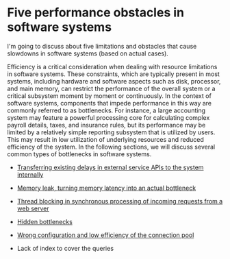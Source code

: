 # Five performance obstacles in software systems
I'm going to discuss about five limitations and obstacles that cause slowdowns in software systems (based on actual cases).


<p> Efficiency is a critical consideration when dealing with resource limitations in software systems. These constraints, which are typically present in most systems, including hardware and software aspects such as disk, processor, and main memory, can restrict the performance of the overall system or a critical subsystem moment by moment or continuously. In the context of software systems, components that impede performance in this way are commonly referred to as bottlenecks.
For instance, a large accounting system may feature a powerful processing core for calculating complex payroll details, taxes, and insurance rules, but its performance may be limited by a relatively simple reporting subsystem that is utilized by users. This may result in low utilization of underlying resources and reduced efficiency of the system. In the following sections, we will discuss several common types of bottlenecks in software systems. </p>


- [Transferring existing delays in external service APIs to the system internally](https://github.com/MaysamPx/performance-obstacles-in-software-systems/blob/main/Transferring%20existing%20delays%20in%20external%20service%20APIs%20to%20the%20system%20internally.md) 


- [Memory leak, turning memory latency into an actual bottleneck](https://github.com/MaysamPx/performance-obstacles-in-software-systems/blob/51e7fae441e5a722ef27e5c0d7809e7b7a8780c6/Memory%20leak%20-%20turning%20memory%20latency%20into%20an%20actual%20bottleneck.md)

- [Thread blocking in synchronous processing of incoming requests from a web server](https://github.com/MaysamPx/performance-obstacles-in-software-systems/blob/8b47b91d973c6c7b7dd802ef894b1364c4d60d3b/Blocked%20threads%20in%20synchronous.md)

- [Hidden bottlenecks](https://github.com/MaysamPx/performance-obstacles-in-software-systems/blob/617efbdc711f8335e335101f56b5f6ffa3b8faf2/hidden-bottlenecks-in-software-systems.md)

- [Wrong configuration and low efficiency of the connection pool](https://github.com/MaysamPx/performance-obstacles-in-software-systems/blob/0ff90513056160fa6668e77cfa5185cbfee384fe/wrong-configured-connection-pools.md)
- Lack of index to cover the queries
